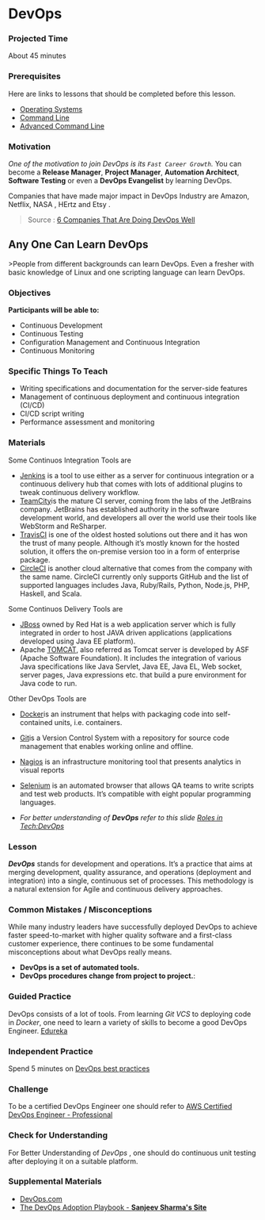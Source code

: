 # DevOps

### Projected Time

About 45 minutes

### Prerequisites

Here are links to lessons that should be completed before this lesson.
- [Operating Systems](/operating-systems/operating-systems.md)
- [Command Line](/command-line/command-line-interface.md)
- [Advanced Command Line](/command-line/command-line-advanced.md)

### Motivation

*One of the motivation to join DevOps is its `Fast Career Growth`.* 
You can become a **Release Manager**, **Project Manager**, **Automation Architect**, **Software Testing** or even a **DevOps Evangelist** by learning DevOps.

Companies that have made major impact in DevOps Industry are Amazon, Netflix, NASA , HErtz and Etsy .
> Source : [6 Companies That Are Doing DevOps Well](https://www.helpsystems.com/blog/6-companies-are-doing-devops-well)

<h2>Any One Can Learn DevOps</h2>
>People from different backgrounds can learn DevOps. Even a fresher with basic knowledge of Linux and one scripting language can learn DevOps.

### Objectives

**Participants will be able to:**

- Continuous Development
- Continuous Testing
- Configuration Management and Continuous Integration  
- Continuous Monitoring


### Specific Things To Teach

- Writing specifications and documentation for the server-side features
- Management of continuous deployment and continuous integration (CI/CD)
- CI/CD script writing
- Performance assessment and monitoring

### Materials

Some Continuos Integration Tools are 
- [Jenkins](https://jenkins.io/) is a tool to use either as a server for continuous integration or a continuous delivery hub that comes with lots of additional plugins to tweak continuous delivery workflow.
- [TeamCity](https://www.jetbrains.com/teamcity/)is the mature CI server, coming from the labs of the JetBrains company. JetBrains has established authority in the software development world, and developers all over the world use their tools like WebStorm and ReSharper.
- [TravisCI](https://travis-ci.org/) is one of the oldest hosted solutions out there and it has won the trust of many people. Although it’s mostly known for the hosted solution, it offers the on-premise version too in a form of enterprise package.
- [CircleCI](https://circleci.com/) is another cloud alternative that comes from the company with the same name. CircleCI currently only supports GitHub and the list of supported languages includes Java, Ruby/Rails, Python, Node.js, PHP, Haskell, and Scala.

Some Continuos Delivery Tools are
- [JBoss](http://www.jboss.org/) owned by Red Hat is a web application server which is fully integrated in order to host JAVA driven applications (applications developed using Java EE platform).
- Apache [TOMCAT](http://tomcat.apache.org/), also referred as Tomcat server is developed by ASF (Apache Software Foundation). It includes the integration of various Java specifications like Java Servlet, Java EE, Java EL, Web socket, server pages, Java expressions etc. that build a pure environment for Java code to run.

Other DevOps Tools are 
- [Docker](https://www.docker.com/)is an instrument that helps with packaging code into self-contained units, i.e. containers.
- [Git](https://git-scm.com/)is a Version Control System with a repository for source code management that enables working online and offline.

- [Nagios](https://www.nagios.org/) is an infrastructure monitoring tool that presents analytics in visual reports
- [Selenium](https://www.seleniumhq.org/) is an automated browser that allows QA teams to write scripts and test web products. It’s compatible with eight popular programming languages.

- *For better understanding of **DevOps** refer to this slide [Roles in Tech:DevOps](https://docs.google.com/presentation/d/1GaoHCdvQ2UplDjapp2wG-VRsxlqtzFqIpOtIqvKNYOo/edit?usp=sharing)*

### Lesson

**_DevOps_** stands for development and operations. It’s a practice that aims at merging development, quality assurance, and operations (deployment and integration) into a single, continuous set of processes. This methodology is a natural extension for Agile and continuous delivery approaches.


### Common Mistakes / Misconceptions

While many industry leaders have successfully deployed DevOps to achieve faster speed-to-market with higher quality software and a first-class customer experience, there continues to be some fundamental misconceptions about what DevOps really means.

- **DevOps is a set of automated tools.**
- **DevOps procedures change from project to project.**: 


### Guided Practice

DevOps consists of a lot of tools. From learning *Git VCS* to deploying code in *Docker*, one need to learn a variety of skills to become a good DevOps Engineer.
[Edureka](https://www.edureka.co/devops)

### Independent Practice

Spend 5 minutes on [DevOps best practices](https://devops.com/design-devops-best-practices/)

### Challenge

To be a certified DevOps Engineer one should refer to [AWS Certified DevOps Engineer - Professional](https://aws.amazon.com/certification/certified-devops-engineer-professional/)

### Check for Understanding

For Better Understanding of *DevOps* , one should do continuous unit testing after deploying it on a suitable platform.


### Supplemental Materials
- [DevOps.com](https://devops.com/)
- [The DevOps Adoption Playbook - **Sanjeev Sharma's Site**](https://sdarchitect.blog/understanding-devops/)